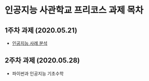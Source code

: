 # 인공지능 사관학교 프리코스 과제 목차

## 1주차 과제 (2020.05.21)
 * [인공지능 사례 분석](https://github.com/bohemianmoon5/keeping/blob/master/1%EC%A3%BC%EC%B0%A8_%EA%B3%BC%EC%A0%9C.ipynb)
## 2주차 과제 (2020.05.28)
 * 파이썬과 인공지능 기초수학
